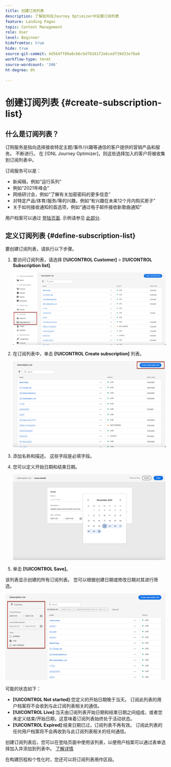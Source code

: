 ```yaml
---
title: 创建订阅列表
description: 了解如何在Journey Optimizer中设置订阅列表
feature: Landing Pages
topic: Content Management
role: User
level: Beginner
hidefromtoc: true
hide: true
source-git-commit: 4d564ff89a8cb6c6d76161f2e6cedf39d33e70a0
workflow-type: tm+mt
source-wordcount: '346'
ht-degree: 0%

---
```


# 创建订阅列表 {#create-subscription-list}

## 什么是订阅列表？

订购服务是指向选择接收特定主题/事件/兴趣等通信的客户提供的营销产品和服务。 不断进行。 在 [!DNL Journey Optimizer]，则这些选择加入的客户将被收集到订阅列表中。

订阅服务可以是：

* 新闻稿，例如“运行系列”
* 例如“2021年峰会”
* 网络研讨会，例如“了解有关加密密码的更多信息”
* 对特定产品/体育/服务/等的兴趣，例如“有兴趣在未来12个月内购买房子”
* 关于如何接收通知的首选项，例如“通过电子邮件接收新歌曲通知”

用户档案可以通过 [登陆页面](create-lp.md). 示例请参见 [此部分](get-started-lp.md#subscription-to-a-service).

## 定义订阅列表 {#define-subscription-list}

要创建订阅列表，请执行以下步骤。

1. 要访问订阅列表，请选择 **[!UICONTROL Customer]** > **[!UICONTROL Subscription list]**.

   ![](../assets/lp_subscription-lists.png)

1. 在订阅列表中，单击 **[!UICONTROL Create subscription]** 列表。

   ![](../assets/lp_create-subscription-list.png)

1. 添加名称和描述。 这些字段是必填字段。

1. 您可以定义开始日期和结束日期。

   ![](../assets/lp_subscription-list-dates.png)

1. 单击 **[!UICONTROL Save]**。

该列表显示创建的所有订阅列表。 您可以根据创建日期或修改日期对其进行筛选。

![](../assets/lp_subscription-filters.png)

可能的状态如下：

* **[!UICONTROL Not started]**:您定义的开始日期晚于当天。 订阅此列表的用户档案将不会收到与此订阅列表相关的通信。
* **[!UICONTROL Live]**:当天由订阅列表开始日期和结束日期之间组成，或者您未定义结束/开始日期，这意味着订阅列表始终处于活动状态。
* **[!UICONTROL Expired]**:结束日期已过，订阅列表不再有效。 订阅此列表的任何用户档案将不会再收到与此订阅列表相关的任何通信。

创建订阅列表后，您可以在登陆页面中使用该列表，以便用户档案可以通过表单选择加入并添加到列表中。 [了解详情](design-lp.md)

在构建历程和个性化时，您还可以将订阅列表用作区段。

<!--

**Questions**

* Can't see the newly created subscription list in UI because their name included spacing > bug - to follow up (should be fixed for Dec. release)

* How do you handle the different statuses? Live, Not started, Expired? Is it only through start/end dates?

* What does it mean when a subscription list is expired or not started? You can't use it in a LP? And if a user is subscribed to this service, then he won't receive communications any more?

* What else can you currently do with subscription lists apart from attach them to a landing page?

* Can you update the subscription list in a way other than through a LP? Not in UI but with APIs > to follow up with Fred

-->